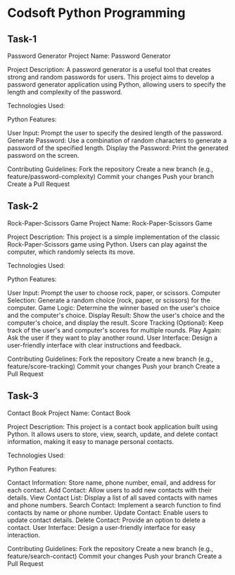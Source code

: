 # Codsoft Python Programming
## Task-1
Password Generator
Project Name: Password Generator

Project Description:
A password generator is a useful tool that creates strong and random passwords for users. This project aims to develop a password generator application using Python, allowing users to specify the length and complexity of the password.

Technologies Used:

Python
Features:

User Input: Prompt the user to specify the desired length of the password.
Generate Password: Use a combination of random characters to generate a password of the specified length.
Display the Password: Print the generated password on the screen.

Contributing Guidelines:
Fork the repository
Create a new branch (e.g., feature/password-complexity)
Commit your changes
Push your branch
Create a Pull Request

## Task-2
Rock-Paper-Scissors Game
Project Name: Rock-Paper-Scissors Game

Project Description:
This project is a simple implementation of the classic Rock-Paper-Scissors game using Python. Users can play against the computer, which randomly selects its move.

Technologies Used:

Python
Features:

User Input: Prompt the user to choose rock, paper, or scissors.
Computer Selection: Generate a random choice (rock, paper, or scissors) for the computer.
Game Logic: Determine the winner based on the user's choice and the computer's choice.
Display Result: Show the user's choice and the computer's choice, and display the result.
Score Tracking (Optional): Keep track of the user's and computer's scores for multiple rounds.
Play Again: Ask the user if they want to play another round.
User Interface: Design a user-friendly interface with clear instructions and feedback.

Contributing Guidelines:
Fork the repository
Create a new branch (e.g., feature/score-tracking)
Commit your changes
Push your branch
Create a Pull Request


##  Task-3
Contact Book
Project Name: Contact Book

Project Description:
This project is a contact book application built using Python. It allows users to store, view, search, update, and delete contact information, making it easy to manage personal contacts.

Technologies Used:

Python
Features:

Contact Information: Store name, phone number, email, and address for each contact.
Add Contact: Allow users to add new contacts with their details.
View Contact List: Display a list of all saved contacts with names and phone numbers.
Search Contact: Implement a search function to find contacts by name or phone number.
Update Contact: Enable users to update contact details.
Delete Contact: Provide an option to delete a contact.
User Interface: Design a user-friendly interface for easy interaction.

Contributing Guidelines:
Fork the repository
Create a new branch (e.g., feature/search-contact)
Commit your changes
Push your branch
Create a Pull Request
